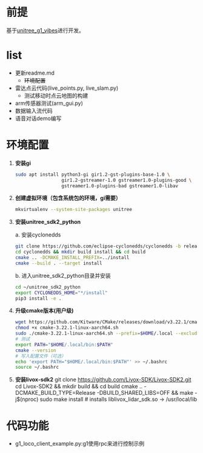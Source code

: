 # 前提
基于[unitree_g1_vibes](https://github.com/Sentdex/unitree_g1_vibes/tree/main)进行开发。
# list
- 更新readme.md
   - ~~环境配置~~
- 雷达点云代码(live_points.py, live_slam.py)
   - 测试移动时点云地图的构建
- arm传感器测试(arm_gui.py)
- 数据输入流代码
- 语音对话demo编写

# 环境配置

1. **安装gi**
   ```bash
   sudo apt install python3-gi gir1.2-gst-plugins-base-1.0 \
                    gir1.2-gstreamer-1.0 gstreamer1.0-plugins-good \
                    gstreamer1.0-plugins-bad gstreamer1.0-libav
   ```

2. **创建虚拟环境（包含系统包的环境，gi需要）**
   ```bash
   mkvirtualenv --system-site-packages unitree
   ```

3. **安装unitree_sdk2_python**
   
   a. 安装cyclonedds
   ```bash
   git clone https://github.com/eclipse-cyclonedds/cyclonedds -b releases/0.10.x 
   cd cyclonedds && mkdir build install && cd build
   cmake .. -DCMAKE_INSTALL_PREFIX=../install
   cmake --build . --target install
   ```
   
   b. 进入unitree_sdk2_python目录并安装
   ```bash
   cd ~/unitree_sdk2_python
   export CYCLONEDDS_HOME="*/install"
   pip3 install -e .
   ```
4. **升级cmake版本(用户级)**
   ```bash
   wget https://github.com/Kitware/CMake/releases/download/v3.22.1/cmake-3.22.1-linux-aarch64.sh
   chmod +x cmake-3.22.1-linux-aarch64.sh
   sudo ./cmake-3.22.1-linux-aarch64.sh --prefix=$HOME/.local --exclude-subdir
   # 测试
   export PATH="$HOME/.local/bin:$PATH"
   cmake --version
   # 写入配置文件（可选）
   echo 'export PATH="$HOME/.local/bin:$PATH"' >> ~/.bashrc
   source ~/.bashrc
   ```
5. **安装livox-sdk2**
   git clone https://github.com/Livox-SDK/Livox-SDK2.git
   cd Livox-SDK2 && mkdir build && cd build
   cmake .. -DCMAKE_BUILD_TYPE=Release -DBUILD_SHARED_LIBS=OFF && make -j$(nproc)
   sudo make install          # installs liblivox_lidar_sdk.so → /usr/local/lib
# 代码功能
- g1_loco_client_example.py:g1使用rpc来进行控制示例


